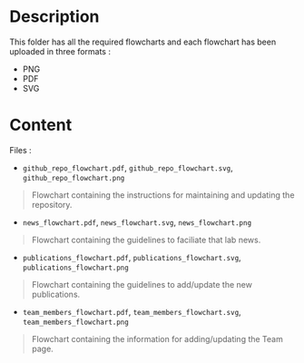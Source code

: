 
# Description
This folder has all the required flowcharts and each flowchart has been uploaded in three formats :
+ PNG
+ PDF
+ SVG

# Content
Files :
+ `github_repo_flowchart.pdf`, `github_repo_flowchart.svg`, `github_repo_flowchart.png` 
 > Flowchart containing the instructions for maintaining and updating the repository.

+ `news_flowchart.pdf`, `news_flowchart.svg`, `news_flowchart.png`
 > Flowchart containing the guidelines to faciliate that lab news.
 
+ `publications_flowchart.pdf`, `publications_flowchart.svg`, `publications_flowchart.png`
 >  Flowchart containing the guidelines to add/update the new publications.
 
+ `team_members_flowchart.pdf`, `team_members_flowchart.svg`, `team_members_flowchart.png`
 > Flowchart containing the information for adding/updating the Team page.
